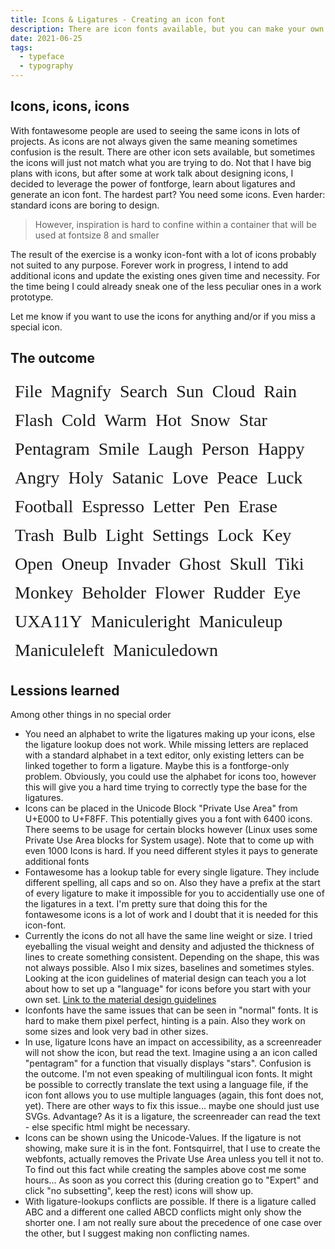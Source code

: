 ```yaml
---
title: Icons & Ligatures - Creating an icon font
description: There are icon fonts available, but you can make your own and learn about ligatures among other things
date: 2021-06-25
tags:
  - typeface
  - typography
---
```


## Icons, icons, icons

With fontawesome people are used to seeing the same icons in lots of projects. As icons are not always given the same meaning sometimes confusion is the result. There are other icon sets available, but sometimes the icons will just not match what you are trying to do. Not that I have big plans with icons, but after some at work talk about designing icons, I decided to leverage the power of fontforge, learn about ligatures and generate an icon font. The hardest part? You need some icons. Even harder: standard icons are boring to design. 

> However, inspiration is hard to confine within a container that will be used at fontsize 8 and smaller

The result of the exercise is a wonky icon-font with a lot of icons probably not suited to any purpose. Forever work in progress, I intend to add additional icons and update the existing ones given time and necessity. For the time being I could already sneak one of the less peculiar ones in a work prototype. 

Let me know if you want to use the icons for anything and/or if you miss a special icon. 

## The outcome

<style>

@font-face {
  font-family: 'miyconos';
  src: url('miyconos-webfont.woff2') format('woff2'),
       url('miyconos-webfont.woff') format('woff');
  font-weight: normal;
  font-style: normal;

}

.Entryicon{
  font-family:'miyconos';
  font-size:2em;
  margin:0.25em;
   
  flex-basis: 1em; 
  font-variant-ligatures: common-ligatures; 
  text-rendering: optimizeLegibility;
}

.Entryicon p{
  margin: 0em; 
}
</style>
<div class="text_sample" style="display:flex; flex-wrap:wrap; justify-content:flex-start; flex-direction: row; margin:0em">
  <div class='Entryicon'><p>File</p></div>
  <div class='Entryicon'><p>Magnify</p></div>
  <div class='Entryicon'><p>Search</p></div>
  <div class='Entryicon'><p>Sun</p></div>
  <div class='Entryicon'><p>Cloud</p></div>
  <div class='Entryicon'><p>Rain</p></div>
  <div class='Entryicon'><p>Flash</p></div>
  <div class='Entryicon'><p>Cold</p></div>
  <div class='Entryicon'><p>Warm</p></div>
  <div class='Entryicon'><p>Hot</p></div>
  <div class='Entryicon'><p>Snow</p></div>
  <div class='Entryicon'><p>Star</p></div>
  <div class='Entryicon'><p>Pentagram</p></div>
  <div class='Entryicon'><p>Smile</p></div>
  <div class='Entryicon'><p>Laugh</p></div>
  <div class='Entryicon'><p>Person</p></div>
  <div class='Entryicon'><p>Happy</p></div>
  <div class='Entryicon'><p>Angry</p></div>
  <div class='Entryicon'><p>Holy</p></div>
  <div class='Entryicon'><p>Satanic</p></div>
  <div class='Entryicon'><p>Love</p></div>
  <div class='Entryicon'><p>Peace</p></div>
  <div class='Entryicon'><p>Luck</p></div>
  <div class='Entryicon'><p>Football</p></div>
  <div class='Entryicon'><p>Espresso</p></div>
  <div class='Entryicon'><p>Letter</p></div>
  <div class='Entryicon'><p>Pen</p></div>
  <div class='Entryicon'><p>Erase</p></div>
  <div class='Entryicon'><p>Trash</p></div>
  <div class='Entryicon'><p>Bulb</p></div>
  <div class='Entryicon'><p>Light</p></div>
  <div class='Entryicon'><p>Settings</p></div>
  <div class='Entryicon'><p>Lock</p></div>
  <div class='Entryicon'><p>Key</p></div>
  <div class='Entryicon'><p>Open</p></div>
  <div class='Entryicon'><p>Oneup</p></div>
  <div class='Entryicon'><p>Invader</p></div>
  <div class='Entryicon'><p>Ghost</p></div>
  <div class='Entryicon'><p>Skull</p></div>
  <div class='Entryicon'><p>Tiki</p></div>
  <div class='Entryicon'><p>Monkey</p></div>
  <div class='Entryicon'><p>Beholder</p></div>
  <div class='Entryicon'><p>Flower</p></div>
  <div class='Entryicon'><p>Rudder</p></div>
  <div class='Entryicon'><p>Eye</p></div>
  <div class='Entryicon'><p>UXA11Y</p></div>
  <div class='Entryicon'><p>Maniculeright</p></div>
  <div class='Entryicon'><p>Maniculeup</p></div>
  <div class='Entryicon'><p>Maniculeleft</p></div>
  <div class='Entryicon'><p>Maniculedown</p></div>
</div>

## Lessions learned

Among other things in no special order
- You need an alphabet to write the ligatures making up your icons, else the ligature lookup does not work. While missing letters are replaced with a standard alphabet in a text editor, only existing letters can be linked together to form a ligature. Maybe this is a fontforge-only problem. Obviously, you could use the alphabet for icons too, however this will give you a hard time trying to correctly type the base for the ligatures. 
- Icons can be placed in the Unicode Block "Private Use Area" from U+E000 to U+F8FF. This potentially gives you a font with 6400 icons. There seems to be usage for certain blocks however (Linux uses some Private Use Area blocks for System usage). Note that to come up with even 1000 Icons is hard. If you need different styles it pays to generate additional fonts
- Fontawesome has a lookup table for every single ligature. They include different spelling, all caps and so on. Also they have a prefix at the start of every ligature to make it impossible for you to accidentially use one of the ligatures in a text. I'm pretty sure that doing this for the fontawesome icons is a lot of work and I doubt that it is needed for this icon-font. 
- Currently the icons do not all have the same line weight or size. I tried eyeballing the visual weight and density and adjusted the thickness of lines to create something consistent. Depending on the shape, this was not always possible. Also I mix sizes, baselines and sometimes styles. Looking at the icon guidelines of material design can teach you a lot about how to set up a "language" for icons before you start with your own set. [Link to the material design guidelines](https://material.io/design/iconography/system-icons.html#design-principles)
- Iconfonts have the same issues that can be seen in "normal" fonts. It is hard to make them pixel perfect, hinting is a pain. Also they work on some sizes and look very bad in other sizes. 
- In use, ligature Icons have an impact on accessibility, as a screenreader will not show the icon, but read the text. Imagine using a an icon called "pentagram" for a function that visually displays "stars". Confusion is the outcome. I'm not even speaking of multilingual icon fonts. It might be possible to correctly translate the text using a language file, if the icon font allows you to use multiple languages (again, this font does not, yet). There are other ways to fix this issue... maybe one should just use SVGs. Advantage? As it is a ligature, the screenreader can read the text - else specific html might be necessary. 
- Icons can be shown using the Unicode-Values. If the ligature is not showing, make sure it is in the font. Fontsquirrel, that I use to create the webfonts, actually removes the Private Use Area unless you tell it not to. To find out this fact while creating the samples above cost me some hours... As soon as you correct this (during creation go to "Expert" and click "no subsetting", keep the rest) icons will show up.
- With ligature-lookups conflicts are possible. If there is a ligature called ABC and a different one called ABCD conflicts might only show the shorter one. I am not really sure about the precedence of one case over the other, but I suggest making non conflicting names. 

